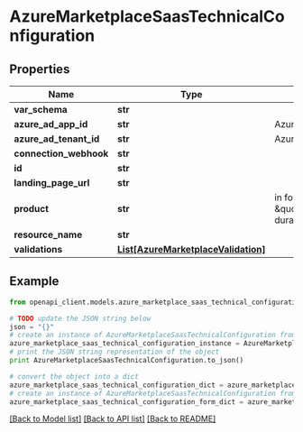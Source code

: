 # AzureMarketplaceSaasTechnicalConfiguration


## Properties
Name | Type | Description | Notes
------------ | ------------- | ------------- | -------------
**var_schema** | **str** |  | [optional] 
**azure_ad_app_id** | **str** | Azure AD Application Id | [optional] 
**azure_ad_tenant_id** | **str** | Azure AD Tenant Id | [optional] 
**connection_webhook** | **str** |  | [optional] 
**id** | **str** |  | [optional] 
**landing_page_url** | **str** |  | [optional] 
**product** | **str** | in format of \&quot;product/product-durable-id\&quot; | [optional] 
**resource_name** | **str** |  | [optional] 
**validations** | [**List[AzureMarketplaceValidation]**](AzureMarketplaceValidation.md) |  | [optional] 

## Example

```python
from openapi_client.models.azure_marketplace_saas_technical_configuration import AzureMarketplaceSaasTechnicalConfiguration

# TODO update the JSON string below
json = "{}"
# create an instance of AzureMarketplaceSaasTechnicalConfiguration from a JSON string
azure_marketplace_saas_technical_configuration_instance = AzureMarketplaceSaasTechnicalConfiguration.from_json(json)
# print the JSON string representation of the object
print AzureMarketplaceSaasTechnicalConfiguration.to_json()

# convert the object into a dict
azure_marketplace_saas_technical_configuration_dict = azure_marketplace_saas_technical_configuration_instance.to_dict()
# create an instance of AzureMarketplaceSaasTechnicalConfiguration from a dict
azure_marketplace_saas_technical_configuration_form_dict = azure_marketplace_saas_technical_configuration.from_dict(azure_marketplace_saas_technical_configuration_dict)
```
[[Back to Model list]](../README.md#documentation-for-models) [[Back to API list]](../README.md#documentation-for-api-endpoints) [[Back to README]](../README.md)


